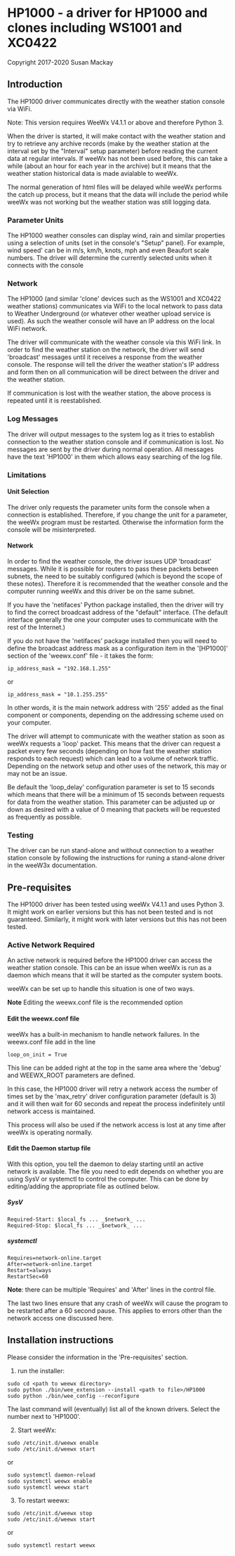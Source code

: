 # HP1000 - a driver for HP1000 and clones including WS1001 and XC0422
Copyright 2017-2020 Susan Mackay

## Introduction
The HP1000 driver communicates directly with the weather station console via 
WiFi.

Note: This version requires WeeWx V4.1.1 or above and therefore Python 3.

When the driver is started, it will make contact with the weather station and
try to retrieve any archive records (make by the weather station at the interval
set by the "Interval" setup parameter) before reading the current data at 
regular intervals. If weeWx has not been used before, this can take a while
(about an hour for each year in the archive) but it means that the weather
station historical data is made avialable to weeWx.

The normal generation of  html files will be delayed while weeWx performs the 
catch up process, but it means that the data will include the period while weeWx 
was not working but the weather station was still logging data.

### Parameter Units
The HP1000 weather consoles can display wind, rain and similar properties
using a selection of units (set in the console's "Setup" panel). For example, 
wind speed' can be in m/s, km/h, knots, mph and even Beaufort scale numbers. The 
driver will determine the currently selected units when it connects with the 
console

### Network
The HP1000 (and similar 'clone' devices such as the WS1001 and XC0422 weather 
stations) communicates via WiFi to the local network to pass data to Weather 
Underground (or whatever other weather upload service is used). As such the 
weather console will have an IP address on the local WiFi network.

The driver will communicate with the weather console via this WiFi link. In 
order to find the weather station on the network, the driver will send 
'broadcast' messages until it receives a response from the weather console. The
response will tell the driver the weather station's IP address and form then on
all communication will be direct between the driver and the weather station.

If communication is lost with the weather station, the above process is repeated
until it is reestablished.

### Log Messages
The driver will output messages to the system log as it tries to establish 
connection to the weather station console and if communication is lost. No 
messages are sent by the driver during  normal operation. All messages have the 
text 'HP1000' in them which allows easy searching of the log file.

### Limitations
#### Unit Selection
The driver only requests the parameter units form the console when a connection
is established. Therefore, if you change the unit for a parameter, the weeWx
program must be restarted. Otherwise the information form the console will be
misinterpreted.

#### Network
In order to find the weather console, the driver issues UDP 'broadcast' 
messages. While it is possible for routers to pass these packets between
subnets, the need to be suitably configured (which is beyond the scope of these
notes). Therefore it is recommended that the weather console and the computer
running weeWx and this driver be on the same subnet.

If you have the 'netifaces' Python package installed, then the driver will
try to find the correct broadcast address of the "default" interface. (The
default interface generally the one your computer uses to communicate with
the rest of the Internet.)

If you do not have the 'netifaces' package installed then you will need to
define the broadcast address mask as a configuration item in the 
'[HP1000]' section of the 'weewx.conf' file - it takes the form:

    ip_address_mask = "192.168.1.255"
or

    ip_address_mask = "10.1.255.255"

In other words, it is the main network address with '255' added as the final
component or components, depending on the addressing scheme used on your 
computer.

The driver will attempt to communicate with the weather station as soon as 
weeWx requests a 'loop' packet. This means that the driver can request a packet 
every few seconds (depending on how fast the weather station responds to each 
request) which can lead to a volume of network traffic. Depending on the network
setup and other uses of the network, this may or may not be an issue.

Be default the 'loop_delay' configuration parameter is set to 15 seconds which 
means that there will be a minimum of 15 seconds between requests for data from 
the weather station. This parameter can be adjusted up or down as desired with 
a value of 0 meaning that packets will be requested as frequently as possible.

### Testing
The driver can be run stand-alone and without connection to a weather station 
console by following the instructions for runing a stand-alone driver in the 
weeW3x documentation.

## Pre-requisites

The HP1000 driver has been tested using weeWx V4.1.1 and uses Python 3. It might work on earlier 
versions but this has not been tested and is not guaranteed.
Similarly, it might work with later versions but this has not been tested.

### Active Network Required
An active network is required before the HP1000 driver can access the weather 
station console. This can be an issue when weeWx is run as a daemon which means 
that it will be started as the computer system boots.

weeWx can be set up to handle this situation is one of two ways.

**Note** Editing the weewx.conf file is the recommended option

#### Edit the weewx.conf file
weeWx has a built-in mechanism to handle network failures. In the weewx.conf file add in the line

    loop_on_init = True

This line can be added right at the top in the same area where the 'debug' and 
WEEWX_ROOT parameters are defined.

In this case, the HP1000 driver will retry a network access the number of times 
set by the 'max_retry' driver configuration parameter (default is 3) and it will 
then wait for 60 seconds and repeat the process indefinitely until network 
access is maintained.

This process will also be used if the network access is lost at any time after
weeWx is operating normally.

#### Edit the Daemon startup file
With this option, you tell the daemon to delay starting until an active network 
is available. The file you need to edit depends on whether you are using SysV or 
systemctl to control the computer. This can be done by editing/adding the appropriate file as outlined below.

##### SysV
    Required-Start: $local_fs ... _$network_ ...
    Required-Stop: $local_fs ... _$network_ ...

##### systemctl
    Requires=network-online.target
    After=network-online.target
    Restart=always
    RestartSec=60

**Note**: there can be multiple 'Requires' and 'After' lines in the control 
file.

The last two lines ensure that any crash of weeWx will cause the program to be 
restarted after a 60 second pause. This applies to errors other than the network 
access one discussed here.

## Installation instructions
Please consider the information in the 'Pre-requisites' section.

1) run the installer:
```
sudo cd <path to weewx directory>
sudo python ./bin/wee_extension --install <path to file>/HP1000
sudo python ./bin/wee_config --reconfigure
```
The last command will (eventually) list all of the known drivers. Select the 
number next to 'HP1000'.

2) Start weeWx:
```
sudo /etc/init.d/weewx enable
sudo /etc/init.d/weewx start
```
or 
```
sudo systemctl daemon-reload
sudo systemctl weewx enable
sudo systemctl weewx start
```
3) To restart weewx:
```
sudo /etc/init.d/weewx stop
sudo /etc/init.d/weewx start
```
or 
```
sudo systemctl restart weewx
```
